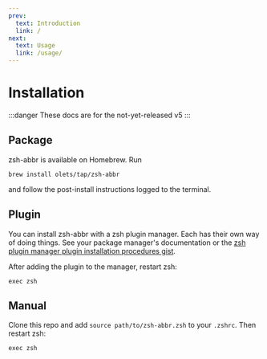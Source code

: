 ```yaml
---
prev:
  text: Introduction
  link: /
next:
  text: Usage
  link: /usage/
---
```


# Installation

:::danger
These docs are for the not-yet-released v5
:::

## Package

zsh-abbr is available on Homebrew. Run

```shell:no-line-numbers
brew install olets/tap/zsh-abbr
```

and follow the post-install instructions logged to the terminal.

## Plugin

You can install zsh-abbr with a zsh plugin manager. Each has their own way of doing things. See your package manager's documentation or the [zsh plugin manager plugin installation procedures gist](https://gist.github.com/olets/06009589d7887617e061481e22cf5a4a).

After adding the plugin to the manager, restart zsh:

```shell:no-line-numbers
exec zsh
```

## Manual

Clone this repo and add `source path/to/zsh-abbr.zsh` to your `.zshrc`. Then restart zsh:

```shell:no-line-numbers
exec zsh
```
